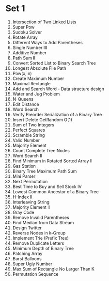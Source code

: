 # Set 1
1. Intersection of Two Linked Lists
2. Super Pow
3. Sudoku Solver
4. Rotate Array
5. Different Ways to Add Parentheses
6. Single Number III
7. Additive Number
8. Path Sum II
9. Convert Sorted List to Binary Search Tree
10. Longest Absolute File Path
11. Pow(x, n) 
12. Create Maximum Number
13. Maximal Rectangle
14. Add and Search Word - Data structure design
15. Water and Jug Problem
16. N-Queens
17. Edit Distance
18. Word Search
19. Verify Preorder Serialization of a Binary Tree
20. Insert Delete GetRandom O(1)
21. Sum of Two Integers
22. Perfect Squares
23. Scramble String
24. Valid Number
25. Majority Element
26. Count Complete Tree Nodes
27. Word Search II
28. Find Minimum in Rotated Sorted Array II
29. Gas Station
30. Binary Tree Maximum Path Sum
31. Mini Parser
32. Next Permutation
33. Best Time to Buy and Sell Stock IV
34. Lowest Common Ancestor of a Binary Tree
35. H-Index II
36. Interleaving String
37. Majority Element II
38. Gray Code
39. Remove Invalid Parentheses
40. Find Median from Data Stream
41. Design Twitter
42. Reverse Nodes in k-Group
43. Implement Trie (Prefix Tree)
44. Remove Duplicate Letters
45. Minimum Depth of Binary Tree
46. Patching Array
47. Burst Balloons
48. Super Ugly Number
49. Max Sum of Rectangle No Larger Than K 
50. Permutation Sequence
